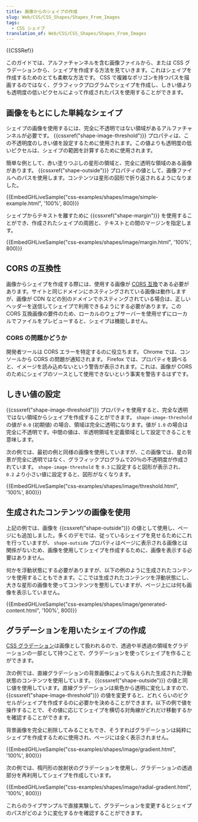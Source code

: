 ```yaml
---
title: 画像からのシェイプの作成
slug: Web/CSS/CSS_Shapes/Shapes_From_Images
tags:
  - CSS シェイプ
translation_of: Web/CSS/CSS_Shapes/Shapes_From_Images
---
```

<div>{{CSSRef}}</div>

<p class="summary">このガイドでは、アルファチャンネルを含む画像ファイルから、または CSS グラデーションから、シェイプを作成する方法を見ていきます。これはシェイプを作成するためのとても柔軟な方法です。 CSS で複雑なポリゴンを持つパスを描画するのではなく、グラフィックプログラムでシェイプを作成し、しきい値よりも透明度の低いピクセルによって作成されたパスを使用することができます。</p>

<h2 id="A_simple_shape_from_an_image" name="A_simple_shape_from_an_image">画像をもとにした単純なシェイプ</h2>

<p>シェイプの画像を使用するには、完全に不透明ではない領域があるアルファチャンネルが必要です。 {{cssxref("shape-image-threshold")}} プロパティは、この不透明度のしきい値を設定するために使用されます。この値よりも透明度の低いピクセルは、シェイプの範囲を計算するために使用されます。</p>

<p>簡単な例として、赤い塗りつぶしの星形の領域と、完全に透明な領域のある画像があります。 {{cssxref("shape-outside")}} プロパティの値として、画像ファイルへのパスを使用します。コンテンツは星形の図形で折り返されるようになりました。</p>

<p>{{EmbedGHLiveSample("css-examples/shapes/image/simple-example.html", '100%', 800)}}</p>

<p>シェイプからテキストを離すために {{cssxref("shape-margin")}} を使用することができ、作成されたシェイプの周囲と、テキストとの間のマージンを指定します。</p>

<p>{{EmbedGHLiveSample("css-examples/shapes/image/margin.html", '100%', 800)}}</p>

<h2 id="CORS_compatibility" name="CORS_compatibility">CORS の互換性</h2>

<p>画像からシェイプを作成する際には、使用する画像が <a href="/ja/docs/Web/HTTP/CORS">CORS 互換</a>である必要があります。サイトと同じドメインにホスティングされている画像は動作しますが、画像が CDN などの別のドメインでホスティングされている場合は、正しいヘッダーを送信してシェイプで利用できるようにする必要があります。この CORS 互換画像の要件のため、ローカルのウェブサーバーを使用せずにローカルでファイルをプレビューすると、シェイプは機能しません。</p>

<h3 id="Is_it_a_CORS_issue" name="Is_it_a_CORS_issue">CORS の問題かどうか</h3>

<p>開発者ツールは CORS エラーを特定するのに役立ちます。 Chrome では、コンソールから CORS の問題が通知されます。 Firefox では、プロパティを調べると、イメージを読み込めないという警告が表示されます。これは、画像が CORS のためにシェイプのソースとして使用できないという事実を警告するはずです。</p>

<h2 id="Setting_a_threshold" name="Setting_a_threshold">しきい値の設定</h2>

<p>{{cssxref("shape-image-threshold")}} プロパティを使用すると、完全な透明ではない領域からシェイプを作成することができます。 <code>shape-image-threshold</code> の値が <code>0.0</code> (初期値) の場合、領域は完全に透明になります。値が <code>1.0</code> の場合は完全に不透明です。中間の値は、半透明領域を定義領域として設定できることを意味します。</p>

<p>次の例では、最初の例と同様の画像を使用していますが、この画像では、星の背景が完全に透明ではなく、グラフィックプログラムで20％の不透明度が作成されています。 <code>shape-image-threshold</code> を <code>0.3</code> に設定すると図形が表示され、 <code>0.2</code> より小さい値に設定すると、図形がなくなります。</p>

<p>{{EmbedGHLiveSample("css-examples/shapes/image/threshold.html", '100%', 800)}}</p>

<h2 id="Using_images_with_generated_content" name="Using_images_with_generated_content">生成されたコンテンツの画像を使用</h2>

<p>上記の例では、画像を {{cssxref("shape-outside")}} の値として使用し、ページにも追加しました。多くのデモでは、従っているシェイプを見せるためにこれを行っていますが、 <code>shape-outside</code> プロパティはページに表示される画像とは関係がないため、画像を使用してシェイプを作成するために、画像を表示する必要はありません。</p>

<p>何かを浮動状態にする必要がありますが、以下の例のように生成されたコンテンツを使用することもできます。ここでは生成されたコンテンツを浮動状態にし、大きな星形の画像を使ってコンテンツを整形していますが、ページ上には何も画像を表示していません。</p>

<p>{{EmbedGHLiveSample("css-examples/shapes/image/generated-content.html", '100%', 800)}}</p>

<h2 id="Creating_shapes_using_a_gradient" name="Creating_shapes_using_a_gradient">グラデーションを用いたシェイプの作成</h2>

<p><a href="/ja/docs/Web/CSS/CSS_Images/Using_CSS_gradients">CSS グラデーション</a>は画像として扱われるので、透過や半透過の領域をグラデーションの一部として持つことで、グラデーションを使ってシェイプを作ることができます。</p>

<p>次の例では、直線グラデーションの背景画像によって与えられた生成された浮動状態のコンテンツを使用しています。 {{cssxref("shape-outside")}} の値と同じ値を使用しています。直線グラデーションは紫色から透明に変化しますので、 {{cssxref("shape-image-threshold")}} の値を変更すると、どれくらいのピクセルがシェイプを作成するのに必要かを決めることができます。以下の例で値を操作することで、その値に応じてシェイプを横切る対角線がどれだけ移動するかを確認することができます。</p>

<p>背景画像を完全に削除してみることもでき、そうすればグラデーションは純粋にシェイプを作成するために使用され、ページには全く表示されません。</p>

<p>{{EmbedGHLiveSample("css-examples/shapes/image/gradient.html", '100%', 800)}}</p>

<p>次の例では、楕円形の放射状のグラデーションを使用し、グラデーションの透過部分を再利用してシェイプを作成しています。</p>

<p>{{EmbedGHLiveSample("css-examples/shapes/image/radial-gradient.html", '100%', 800)}}</p>

<p>これらのライブサンプルで直接実験して、グラデーションを変更するとシェイプのパスがどのように変化するかを確認することができます。</p>
